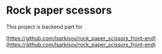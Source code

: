 # Rock paper scessors

This project is backend part for

[https://github.com/lsarkisov/rock_paper_scissors_front-end](https://github.com/lsarkisov/rock_paper_scissors_front-end)